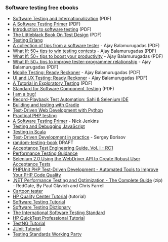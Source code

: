 ﻿### Software testing free ebooks
* [Software Testing and Internationalization](http://iclass.iuea.ac.ug/intranet/E-books/INFORMATION%20TECHNOLOGY/SOFTWARE%20ENGINEERING/Software_Testing_Internationalization.pdf) (PDF)
* [A Software Testing Primer](http://www.nickjenkins.net/prose/testingPrimer.pdf) (PDF)
* [Introduction to software testing](http://fit.hcmup.edu.vn/~haits/English%20Courses/Software%20Testing/Introduction%20to%20Software%20Testing.pdf) (PDF)
* [The Littleblack Book On Test Design](http://www.thetesteye.com/papers/TheLittleBlackBookOnTestDesign.pdf) (PDF)
* [Testing Erlang](https://github.com/zkessin/testing-erlang-book)
* [A collection of tips from a software tester](http://enjoytesting.files.wordpress.com/2013/10/whatif.pdf) - Ajay Balamurugadas (PDF)
* [What If: 50+ tips to win testing contests](http://enjoytesting.files.wordpress.com/2013/10/50tipstowintestingcontests.pdf) - Ajay Balamurugadas (PDF)
* [What If: 50+ tips to boost your productivity](http://enjoytesting.files.wordpress.com/2013/10/50-tips-to-boost-your-productivity.pdf) - Ajay Balamurugadas (PDF)
* [What If: 50+ tips to improve tester-programmer relationship](http://enjoytesting.files.wordpress.com/2013/10/50-tips-to-improve-tester-programmer-relationship.pdf) - Ajay Balamurugadas (PDF)
* [Mobile Testing: Ready Reckoner](http://enjoytesting.files.wordpress.com/2013/10/mobile_testing_ready_reckoner.pdf) - Ajay Balamurugadas (PDF)
* [UI and UX Testing: Ready Reckoner](http://enjoytesting.files.wordpress.com/2013/10/ui_and_ux_testing_ready_reckoner.pdf) - Ajay Balamurugadas (PDF)
* [A Tutorial in Exploratory Testing](http://www.kaner.com/pdfs/QAIExploring.pdf) (PDF)
* [Standard for Software Component Testing](http://www.testingstandards.co.uk/Component%20Testing.pdf) (PDF)
* [I am a bug!](http://www.amibug.com/iamabug/p01.html)
* [Record-Playback Test Automation: Sahi & Selenium IDE](https://leanpub.com/manualToAutomatedWithSeleniumIDEAndSahi)
* [Building and testing with Gradle](http://www.gradleware.com/registered-access?content=books%2Fbuilding-and-testing%2F)
* [Test-Driven Web Development with Python](http://chimera.labs.oreilly.com/books/1234000000754/index.html)
* [Practical PHP testing](http://www.giorgiosironi.com/2009/12/practical-php-testing-is-here.html)
* [A Software Testing Primer](http://www.softwaretestinghelp.com/software-testing-book-download/) - Nick Jenkins
* [Testing and Debugging JavaScript](https://github.com/roblevintennis/Testing-and-Debugging-JavaScript)
* [Testing in Scala](https://github.com/dhinojosa/testing-in-scala-book)
* [Test-Driven Development in practice](https://github.com/risik/tdd-book) - Sergey Borisov
* [random-testing-book](https://github.com/regehr/random-testing-book) DRAFT
* [Acceptance Test Engineering Guide, Vol. I - RC1](https://testingguidance.codeplex.com/)
* [Performance Testing Guidance](https://perftestingguide.codeplex.com/)
* [Selenium 2.0 Using the WebDriver API to Create Robust User Acceptance Tests](http://refcardz.dzone.com/refcardz/getting-started-selenium-20#refcard-download-social-buttons-display)
* [PHPUnit PHP Test-Driven Development - Automated Tools to Improve Your PHP Code Quality](http://refcardz.dzone.com/refcardz/phpunit-php-test-driven)
* [.NET Performance Testing and Optimization - The Complete Guide](http://download.red-gate.com/ebooks/DotNet/Perf_Test_and_opt_eBook.zip) (zip) -  RedGate, By Paul Glavich and Chris Farrell
* [Cartoon tester](http://cartoontester.blogspot.ru)
* [HP Quality Center Tutorial](http://www.tutorialspoint.com/qc/index.htm) (tutorial)
* [Software Testing Tutorial](http://www.tutorialspoint.com/software_testing/index.htm)
* [Software Testing Dictionary](http://www.tutorialspoint.com/software_testing_dictionary/index.htm)
* [The International Software Testing Standard](http://softwaretestingstandard.org/)
* [HP QuickTest Professional Tutorial](http://www.tutorialspoint.com/qtp/index.htm)
* [TestNG Tutorial](http://www.tutorialspoint.com/testng/index.htm)
* [JUnit Tutorial](http://www.tutorialspoint.com/junit/index.htm)
* [Testing Standards Working Party](http://www.testingstandards.co.uk/)
